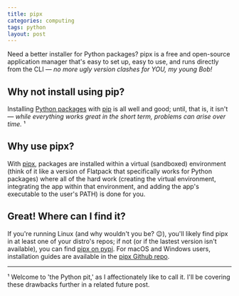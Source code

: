 ```yaml
---
title: pipx
categories: computing
tags: python
layout: post
---
```


Need a better installer for Python packages? pipx is a free and open-source application manager that's easy to set up, easy to use, and runs directly from the CLI — _no more ugly version clashes for YOU, my young Bob!_

<h2>Why not install using pip?</h2>

Installing [Python packages](https://packaging.python.org/en/latest/) with [pip](https://pip.pypa.io/en/stable/) is all well and good; until, that is, it isn't — _while everything works great in the short term, problems can arise over time._ ¹ 

<h2>Why use pipx?</h2>

With [pipx](https://pypa.github.io/pipx/), packages are installed within a virtual (sandboxed) environment (think of it like a version of Flatpack that specifically works for Python packages) where all of the hard work (creating the virtual environment, integrating the app within that environment, and adding the app's executable to the user's PATH) is done for you.

<h2>Great! Where can I find it?</h2>

If you're running Linux (and why wouldn't you be? 😉), you'll likely find pipx in at least one of your distro's repos; if not (or if the lastest version isn't available), you can find [pipx on pypi](https://pypi.org/project/pipx/). For macOS and Windows users, installation guides are available in the [pipx Github repo](https://github.com/pypa/pipx).

---

¹ Welcome to 'the Python pit,' as I affectionately like to call it. I'll be covering these drawbacks further in a related future post.



